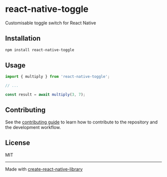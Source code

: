 # react-native-toggle

Customisable toggle switch for React Native

## Installation

```sh
npm install react-native-toggle
```

## Usage

```js
import { multiply } from 'react-native-toggle';

// ...

const result = await multiply(3, 7);
```

## Contributing

See the [contributing guide](CONTRIBUTING.md) to learn how to contribute to the repository and the development workflow.

## License

MIT

---

Made with [create-react-native-library](https://github.com/callstack/react-native-builder-bob)
